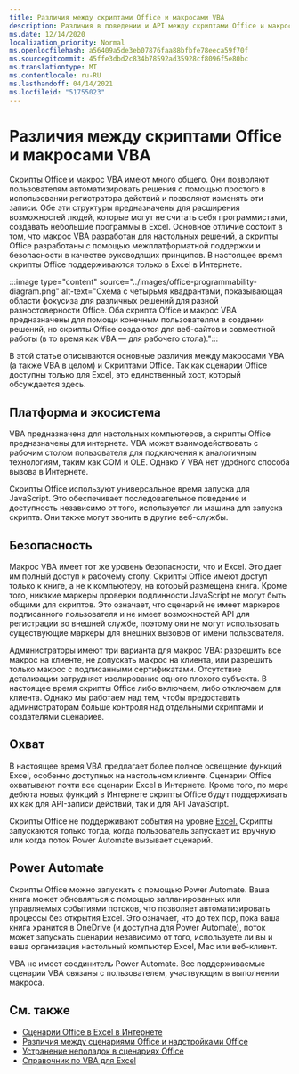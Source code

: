 ```yaml
---
title: Различия между скриптами Office и макросами VBA
description: Различия в поведении и API между скриптами Office и макросами Excel VBA.
ms.date: 12/14/2020
localization_priority: Normal
ms.openlocfilehash: a56409a5de3eb07876faa88bfbfe78eeca59f70f
ms.sourcegitcommit: 45ffe3dbd2c834b78592ad35928cf8096f5e80bc
ms.translationtype: MT
ms.contentlocale: ru-RU
ms.lasthandoff: 04/14/2021
ms.locfileid: "51755023"
---
```

# <a name="differences-between-office-scripts-and-vba-macros"></a>Различия между скриптами Office и макросами VBA

Скрипты Office и макрос VBA имеют много общего. Они позволяют пользователям автоматизировать решения с помощью простого в использовании регистратора действий и позволяют изменять эти записи. Обе эти структуры предназначены для расширения возможностей людей, которые могут не считать себя программистами, создавать небольшие программы в Excel.
Основное отличие состоит в том, что макрос VBA разработан для настольных решений, а скрипты Office разработаны с помощью межплатформатной поддержки и безопасности в качестве руководящих принципов. В настоящее время скрипты Office поддерживаются только в Excel в Интернете.

:::image type="content" source="../images/office-programmability-diagram.png" alt-text="Схема с четырьмя квадрантами, показывающая области фокусиза для различных решений для разной разностоверности Office. Оба скрипта Office и макрос VBA предназначены для помощи конечным пользователям в создании решений, но скрипты Office создаются для веб-сайтов и совместной работы (в то время как VBA — для рабочего стола).":::

В этой статье описываются основные различия между макросами VBA (а также VBA в целом) и Скриптами Office. Так как сценарии Office доступны только для Excel, это единственный хост, который обсуждается здесь.

## <a name="platform-and-ecosystem"></a>Платформа и экосистема

VBA предназначена для настольных компьютеров, а скрипты Office предназначены для интернета. VBA может взаимодействовать с рабочим столом пользователя для подключения к аналогичным технологиям, таким как COM и OLE. Однако У VBA нет удобного способа вызова в Интернете.

Скрипты Office используют универсальное время запуска для JavaScript. Это обеспечивает последовательное поведение и доступность независимо от того, используется ли машина для запуска скрипта. Они также могут звонить в другие веб-службы.

## <a name="security"></a>Безопасность

Макрос VBA имеет тот же уровень безопасности, что и Excel. Это дает им полный доступ к рабочему столу. Скрипты Office имеют доступ только к книге, а не к компьютеру, на который размещена книга. Кроме того, никакие маркеры проверки подлинности JavaScript не могут быть общими для скриптов. Это означает, что сценарий не имеет маркеров подписанного пользователя и не имеет возможностей API для регистрации во внешней службе, поэтому они не могут использовать существующие маркеры для внешних вызовов от имени пользователя.

Администраторы имеют три варианта для макрос VBA: разрешить все макрос на клиенте, не допускать макрос на клиента, или разрешить только макрос с подписанными сертификатами. Отсутствие детализации затрудняет изолирование одного плохого субъекта. В настоящее время скрипты Office либо включаем, либо отключаем для клиента. Однако мы работаем над тем, чтобы предоставить администраторам больше контроля над отдельными скриптами и создателями сценариев.

## <a name="coverage"></a>Охват

В настоящее время VBA предлагает более полное освещение функций Excel, особенно доступных на настольном клиенте. Сценарии Office охватывают почти все сценарии Excel в Интернете. Кроме того, по мере дебюта новых функций в Интернете скрипты Office будут поддерживать их как для API-записи действий, так и для API JavaScript.

Скрипты Office не поддерживают события на уровне [Excel.](/office/vba/excel/concepts/events-worksheetfunctions-shapes/using-events-with-excel-objects) Скрипты запускаются только тогда, когда пользователь запускает их вручную или когда поток Power Automate вызывает сценарий.

## <a name="power-automate"></a>Power Automate

Скрипты Office можно запускать с помощью Power Automate. Ваша книга может обновляться с помощью запланированных или управляемых событиями потоков, что позволяет автоматизировать процессы без открытия Excel. Это означает, что до тех пор, пока ваша книга хранится в OneDrive (и доступна для Power Automate), поток может запускать сценарии независимо от того, используете ли вы и ваша организация настольный компьютер Excel, Mac или веб-клиент.

VBA не имеет соединитель Power Automate. Все поддерживаемые сценарии VBA связаны с пользователем, участвующим в выполнении макроса.

## <a name="see-also"></a>См. также

- [Сценарии Office в Excel в Интернете](../overview/excel.md)
- [Различия между сценариями Office и надстройками Office](add-ins-differences.md)
- [Устранение неполадок в сценариях Office](../testing/troubleshooting.md)
- [Справочник по VBA для Excel](/office/vba/api/overview/excel)
